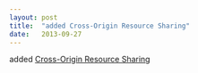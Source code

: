 ```yaml
---
layout: post
title:  "added Cross-Origin Resource Sharing"
date:   2013-09-27
---
```


added <a href="http://www.w3.org/TR/cors/">Cross-Origin Resource Sharing</a>